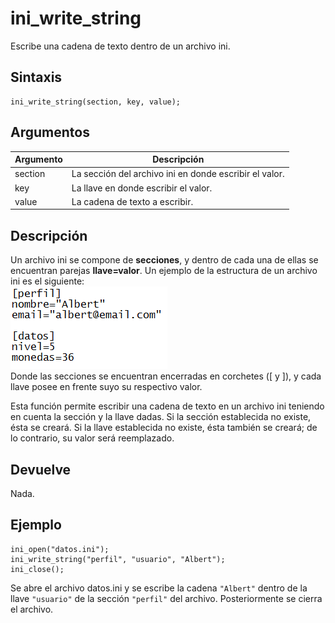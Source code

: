 # ini_write_string

Escribe una cadena de texto dentro de un archivo ini.

## Sintaxis

  
```gml  
ini_write_string(section, key, value);  
```  

## Argumentos

Argumento|Descripción|  
---|---|  
section|La sección del archivo ini en donde escribir el valor.|  
key|La llave en donde escribir el valor.|  
value|La cadena de texto a escribir.|  

## Descripción

Un archivo ini se compone de **secciones**, y dentro de cada una de ellas se encuentran parejas **llave=valor**. Un ejemplo de la estructura de un archivo ini es el siguiente:  
![](imagenes/ini_files.PNG)  
Donde las secciones se encuentran encerradas en corchetes ([ y ]), y cada llave posee en frente suyo su respectivo valor.  
  
Esta función permite escribir una cadena de texto en un archivo ini teniendo en cuenta la sección y la llave dadas. Si la sección establecida no existe, ésta se creará. Si la llave establecida no existe, ésta también se creará; de lo contrario, su valor será reemplazado.

## Devuelve

Nada.

## Ejemplo

  
```gml  
ini_open("datos.ini");  
ini_write_string("perfil", "usuario", "Albert");  
ini_close();  
```  
Se abre el archivo datos.ini y se escribe la cadena `"Albert"` dentro de la llave `"usuario"` de la sección `"perfil"` del archivo. Posteriormente se cierra el archivo.